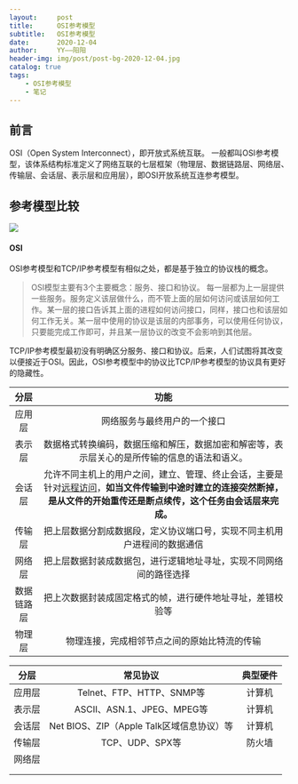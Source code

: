 ```yaml
---
layout:     post
title:      OSI参考模型
subtitle:   OSI参考模型
date:       2020-12-04
author:     YY——阳阳
header-img: img/post/post-bg-2020-12-04.jpg
catalog: true
tags:
    - OSI参考模型
    - 笔记
---
```


## 前言
OSI（Open System Interconnect），即开放式系统互联。 一般都叫OSI参考模型，该体系结构标准定义了网络互联的七层框架（物理层、数据链路层、网络层、传输层、会话层、表示层和应用层），即OSI开放系统互连参考模型。

## 参考模型比较
![](https://mmbiz.qpic.cn/mmbiz_jpg/VcRPEU1K2odmiaZ4aslthLe3Bf0GYUgrQNkCzrLib6l5saXHGsIDyt1uzDNMqAnZLbMB68y4URbDKWjfd5qoMfHw/640?wx_fmt=jpeg&tp=webp&wxfrom=5&wx_lazy=1&wx_co=1)
#### OSI
OSI参考模型和TCP/IP参考模型有相似之处，都是基于独立的协议栈的概念。

>OSI模型主要有3个主要概念：服务、接口和协议。
>每一层都为上一层提供一些服务。服务定义该层做什么，而不管上面的层如何访问或该层如何工作。某一层的接口告诉其上面的进程如何访问接口，同样，接口也和该层如何工作无关。某一层中使用的协议是该层的内部事务，可以使用任何协议，只要能完成工作即可，并且某一层协议的改变不会影响到其他层。

TCP/IP参考模型最初没有明确区分服务、接口和协议。后来，人们试图将其改变以便接近于OSI。因此，OSI参考模型中的协议比TCP/IP参考模型的协议具有更好的隐藏性。

|    分层    |                             功能                             |
| :--------: | :----------------------------------------------------------: |
|   应用层   |                 网络服务与最终用户的一个接口                 |
|   表示层   | 数据格式转换编码，数据压缩和解压，数据加密和解密等，表示层关心的是所传输的信息的语法和语义。 |
|   会话层   | 允许不同主机上的用户之间，建立、管理、终止会话，主要是针对[远程访问](http://mp.weixin.qq.com/s?__biz=MjM5OTk4MDE2MA==&mid=2655121280&idx=2&sn=a0c63771108615dcba229dce5ea6136b&chksm=bc86726f8bf1fb79f999d5f4c26d8095aa08161eb301f84bd31123642492074afcee0bb40908&scene=21#wechat_redirect)，**如当文件传输到中途时建立的连接突然断掉，是从文件的开始重传还是断点续传，这个任务由会话层来完成。** |
|   传输层   | 把上层数据分割成数据段，定义协议端口号，实现不同主机用户进程间的数据通信 |
|   网络层   | 把上层数据封装成数据包，进行逻辑地址寻址，实现不同网络间的路径选择 |
| 数据链路层 |  把上次数据封装成固定格式的帧，进行硬件地址寻址，差错校验等  |
|   物理层   |         物理连接，完成相邻节点之间的原始比特流的传输         |

|  分层  |                 常见协议                  | 典型硬件 |
| :----: | :---------------------------------------: | :------: |
| 应用层 |         Telnet、FTP、HTTP、SNMP等         |  计算机  |
| 表示层 |        ASCII、ASN.1、JPEG、MPEG等         |  计算机  |
| 会话层 | Net BIOS、ZIP（Apple Talk区域信息协议）等 |  计算机  |
| 传输层 |              TCP、UDP、SPX等              |  防火墙  |
| 网络层 |                                           |          |
|        |                                           |          |
|        |                                           |          |

